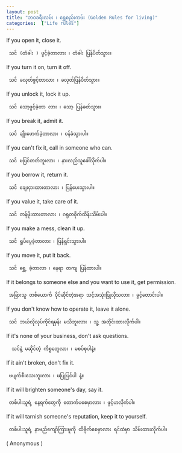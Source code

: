 ```yaml
---
layout: post
title: "ဘဝခရီးလမ်း ၊ ရွှေစည်းကမ်း (Golden Rules for living)"
categories:  ["Life rules"]
---
```


If you open it, close it.

     သင် (တံခါး ) ဖွင့်ခဲ့တာလား ၊ တံခါး ပြန်ပိတ်သွား။

If you turn it on, turn it off.

     သင် ခလုတ်ဖွင့်တာလား ၊ ခလုတ်ပြန်ပိတ်သွား။

If you unlock it, lock it up.

     သင် သော့ဖွင့်ခဲ့တာ လား ၊ သော့ ပြန်ခတ်သွား။

<!-- more -->
If you break it, admit it.

     သင် ချိုးဖောက်ခဲ့တာလား ၊ ဝန်ခံသွားပါ။

If you can't fix it, call in someone who can.

     သင် မပြင်တတ်ဘူးလား ၊ နားလည်သူခေါ်လိုက်ပါ။

If you borrow it, return it.

     သင် ချေးငှားထားတာလား ၊ ပြန်ပေးသွားပါ။


If you value it, take care of it.

     သင် တန်ဖိုးထားတာလား ၊ ဂရုတစိုက်ထိန်းသိမ်းပါ။

If you make a mess, clean it up.

     သင် ရှုပ်ပွေခဲ့တာလား ၊ ပြန်ရှင်းသွားပါ။

If you  move it, put it back.

     သင် ရွှေ့ ခဲ့တာလာ ၊ နေရာ တကျ ပြန်ထားပါ။


If it belongs to someone else and you want to use it, get permission.

     အခြားသူ တစ်ယောက် ပိုင်ဆိုင်တဲ့အရာ သင့်အသုံးပြုလိုသလား ၊ ခွင့်တောင်းပါ။

If you don't know how to operate it, leave it alone.

     သင် ဘယ်လိုလုပ်ကိုင်ရမှန်း မသိဘူးလား ၊ သူ့ အတိုင်းထားလိုက်ပါ။

 If it's none of your business, don't ask questions.

      သင်နဲ့ မဆိုင်တဲ့ ကိစ္စတွေလား ၊ မစပ်စုပါနဲ့။


If it ain't broken, don't fix it.  

     မပျက်စီးသေးဘူးလား ၊ မပြုပြင်ပါ နဲ့။

If it will brighten someone's day, say it.

     တစ်ပါးသူရဲ့ နေ့ရက်တွေကို တောက်ပစေမှာလား ၊ ဖွင့်ဟလိုက်ပါ။

If it will tarnish someone's reputation, keep it to yourself.

     တစ်ပါးသူရဲ့ နာမည်ကျော်ကြားမူကို ထိခိုက်စေမှာလား ရင်ထဲမှာ သိမ်းထားလိုက်ပါ။  


( Anonymous )
